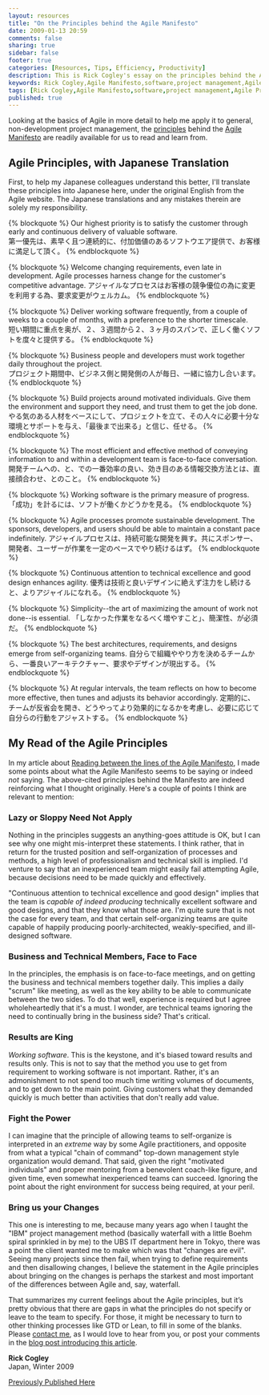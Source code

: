 ```yaml
---
layout: resources
title: "On the Principles behind the Agile Manifesto"
date: 2009-01-13 20:59
comments: false
sharing: true
sidebar: false
footer: true
categories: [Resources, Tips, Efficiency, Productivity]
description: This is Rick Cogley's essay on the principles behind the Agile Manifesto.
keywords: Rick Cogley,Agile Manifesto,software,project management,Agile Principles
tags: [Rick Cogley,Agile Manifesto,software,project management,Agile Principles]
published: true
---
```


Looking at the basics of Agile in more detail to help me apply it to general, non-development project management, the [principles][] behind the [Agile Manifesto][] are readily available for us to read and learn from. 

## Agile Principles, with Japanese Translation

First, to help my Japanese colleagues understand this better, I'll translate these principles into Japanese here, under the original English from the Agile website. The Japanese translations and any mistakes therein are solely my responsibility. 

{% blockquote %}
Our highest priority is to satisfy the customer through early and continuous delivery of valuable software.  
第一優先は、素早く且つ連続的に、付加価値のあるソフトウエア提供で、お客様に満足して頂く。
{% endblockquote %} 

{% blockquote %}
Welcome changing requirements, even late in development. Agile processes harness change for the customer's competitive advantage.
アジャイルなプロセスはお客様の競争優位の為に変更を利用する為、要求変更がウェルカム。
{% endblockquote %} 

{% blockquote %}
Deliver working software frequently, from a couple of weeks to a couple of months, with a preference to the shorter timescale.  
短い期間に重点を奥が、２、３週間から２、３ヶ月のスパンで、正しく働くソフトを度々と提供する。
{% endblockquote %} 

{% blockquote %}
Business people and developers must work together daily throughout the project.  
プロジェクト期間中、ビジネス側と開発側の人が毎日、一緒に協力し合います。
{% endblockquote %} 

{% blockquote %}
Build projects around motivated individuals. Give them the environment and support they need, and trust them to get the job done.
やる気のある人材をベースにして、プロジェクトを立て、その人々に必要十分な環境とサポートを与え、「最後まで出来る」と信じ、任せる。
{% endblockquote %} 

{% blockquote %}
The most efficient and effective method of conveying information to and within a development team is face-to-face conversation.
開発チームへの、と、での一番効率の良い、効き目のある情報交換方法とは、直接顔合わせ、とのこと。
{% endblockquote %} 

{% blockquote %}
Working software is the primary measure of progress.
「成功」を計るには、ソフトが働くかどうかを見る。
{% endblockquote %} 

{% blockquote %}
Agile processes promote sustainable development. The sponsors, developers, and users should be able to maintain a constant pace indefinitely.
アジャイルプロセスは、持続可能な開発を興す。共にスポンサー、開発者、ユーザーが作業を一定のペースでやり続けるはず。
{% endblockquote %} 

{% blockquote %}
Continuous attention to technical excellence and good design enhances agility.
優秀は技術と良いデザインに絶えず注力をし続けると、よりアジャイルになれる。
{% endblockquote %} 

{% blockquote %}
Simplicity--the art of maximizing the amount of work not done--is essential.
「しなかった作業をなるべく増やすこと」、簡潔性、が必須だ。
{% endblockquote %} 

{% blockquote %}
The best architectures, requirements, and designs emerge from self-organizing teams.
自分らで組織ややり方を決めるチームから、一番良いアーキテクチャー、要求やデザインが現出する。
{% endblockquote %} 

{% blockquote %}
At regular intervals, the team reflects on how to become more effective, then tunes and adjusts its behavior accordingly.
定期的に、チームが反省会を開き、どうやってより効果的になるかを考慮し、必要に応じて自分らの行動をアジャストする。
{% endblockquote %} 

## My Read of the Agile Principles

In my article about [Reading between the lines of the Agile Manifesto][], I made some points about what the Agile Manifesto seems to be saying or indeed *not* saying. The above-cited principles behind the Manifesto are indeed reinforcing what I thought originally. Here's a couple of points I think are relevant to mention: 

### Lazy or Sloppy Need Not Apply 

Nothing in the principles suggests an anything-goes attitude is OK, but I can see why one might mis-interpret these statements. I think rather, that in return for the trusted position and self-organization of processes and methods, a high level of professionalism and technical skill is implied. I'd venture to say that an inexperienced team might easily fail attempting Agile, because decisions need to be made quickly and effectively. 

"Continuous attention to technical excellence and good design" implies that the team is *capable of indeed producing* technically excellent software and good designs, and that they know what those are. I'm quite sure that is not the case for every team, and that certain self-organizing teams are quite capable of happily producing poorly-architected, weakly-specified, and ill-designed software. 

### Business and Technical Members, Face to Face

In the principles, the emphasis is on face-to-face meetings, and on getting the business and technical members together daily. This implies a daily "scrum" like meeting, as well as the key ability to be able to communicate between the two sides. To do that well, experience is required but I agree wholeheartedly that it's a must. I wonder, are technical teams ignoring the need to continually bring in the business side? That's critical. 

### Results are King

_Working software_. This is the keystone, and it's biased toward results and results only. This is not to say that the method you use to get from requirement to working software is not important. Rather, it's an admonishment to not spend too much time writing volumes of documents, and to get down to the main point. Giving customers what they demanded quickly is much better than activities that don't really add value. 

### Fight the Power

I can imagine that the principle of allowing teams to self-organize is interpreted in an *extreme* way by some Agile practitioners, and opposite from what a typical "chain of command" top-down management style organization would demand. That said, given the right "motivated individuals" and proper mentoring from a benevolent coach-like figure, and given time, even somewhat inexperienced teams can succeed. Ignoring the point about the right environment for success being required, at your peril. 

### Bring us your Changes

This one is interesting to me, because many years ago when I taught the "IBM" project management method (basically waterfall with a little Boehm spiral sprinkled in by me) to the UBS IT department here in Tokyo, there was a point the client wanted me to make which was that "changes are evil". Seeing many projects since then fail, when trying to define requirements and then disallowing changes, I believe the statement in the Agile principles about bringing on the changes is perhaps the starkest and most important of the differences between Agile and, say, waterfall.

That summarizes my current feelings about the Agile principles, but it’s pretty obvious that there are gaps in what the principles do not specify or leave to the team to specify. For those, it might be necessary to turn to other thinking processes like GTD or Lean, to fill in some of the blanks. Please [contact me][], as I would love to hear from you, or post your comments in the [blog post introducing this article][]. 

**Rick Cogley**  
Japan, Winter 2009

 [principles]: http://agilemanifesto.org/principles.html
 [Agile Manifesto]: /articles/2009/01/30/agile-manifesto-in-japanese/
 [Reading between the lines of the Agile Manifesto]: /resources/rick-cogley-between-the-lines-of-the-agile-manifesto/
 [contact me]: /about/ "Contact Me"
 [blog post introducing this article]: /articles/2009/02/04/on-the-principles-of-the-agile-manifesto/  

[Previously Published Here](http://rick.cogley.info/goodies/reference/rick-cogley-on-agile-principles.php "Permalink to The Principles behind the Agile Manifesto")
